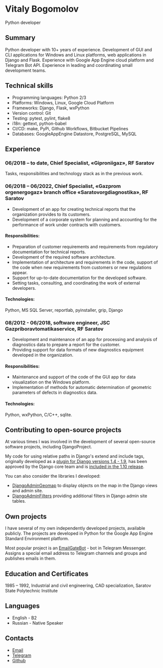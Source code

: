 # Vitaly Bogomolov

Python developer

## Summary

Python developer with 10+ years of experience.
Development of GUI and CLI applications for Windows and Linux platforms, web applications in Django and Flask.
Experience with Google App Engine cloud platform and Telegram Bot API.
Experience in leading and coordinating small development teams.

## Technical skills

- Programming languages: Python 2/3
- Platforms: Windows, Linux, Google Cloud Platform
- Frameworks: Django, Flask, wxPython
- Version control: Git
- Testing: pytest, pylint, flake8
- i18n: gettext, python-babel
- CI/CD: make, PyPi, Github Workflows, Bitbucket Pipelines
- Databases: GoogleAppEngine Datastore, PostgreSQL, MySQL

## Experience

### 06/2018 – to date, Chief Specialist, «Giproniigaz», RF Saratov

Tasks, responsibilities and technology stack as in the previous work.

### 06/2018 – 06/2022, Chief Specialist, «Gazprom orgenergogaz» branch office «Saratovorgdiagnostika», RF Saratov

- Development of an app for creating technical reports that the organization provides to its customers.
- Development of a corporate system for planning and accounting for the performance of work under contracts with customers.

#### Responsibilities:

- Preparation of customer requirements and requirements from regulatory documentation for technical reports.
- Development of the required software architecture.
- Implementation of architecture and requirements in the code, support of the code when new requirements from customers or new regulations appear.
- Support for up-to-date documentation for the developed software.
- Setting tasks, consulting, and coordinating the work of external developers.

#### Technologies: 

Python, MS SQL Server, reportlab, pyinstaller, grip, Django

### 08/2012 - 06/2018, software engineer, JSC Gazpriboravtomatikaservice, RF Saratov

- Development and maintenance of an app for processing and analysis of diagnostics data to prepare a report for the customer.
- Providing support for data formats of new diagnostics equipment developed in the organization.

#### Responsibilities: 

- Maintenance and support of the code of the GUI app for data visualization on the Windows platform.
- Implementation of methods for automatic determination of geometric parameters of defects in diagnostics data.

#### Technologies: 

Python, wxPython, C/C++, sqlite.


## Contributing to open-source projects

At various times I was involved in the development of several open-source software projects, including DjangoProject.

My code for using relative paths in Django's extend and include tags, originally developed as a [plugin for Django versions 1.4 - 1.9](https://github.com/vb64/django.templates.relative.path), has been approved by the Django core team and is [included in the 1.10 release](https://github.com/django/django/commit/aec4f97555cbfc9d14d698f61d43a478f5911661).

You can also consider the libraries I developed:

- [DjangoAdminGeomap](https://github.com/vb64/django.admin.geomap) to display objects on the map in the Django views and admin site.
- [DjangoAdminFilters](https://github.com/vb64/django.admin.filters) providing additional filters in Django admin site tables.


## Own projects

I have several of my own independently developed projects, available publicly. The projects are developed in Python for the Google App Engine Standard Environment platform.

Most popular project is an [EmailGateBot](https://vb64.github.io/telegram.email.notify/docs/en/guide.html) - bot in Telegram Messenger. Assigns a special email address to Telegram channels and groups and publishes emails in them.


## Education and Certificates

1985 – 1992, Industrial and civil engineering, CAD specialization, Saratov State Polytechnic Institute

## Languages

- English - B2
- Russian - Native Speaker

## Contacts

- [Email](mailto:mail@vitaly-bogomolov.ru)
- [Telegram](https://t.me/vvb64)
- [Github](https://github.com/vb64)

